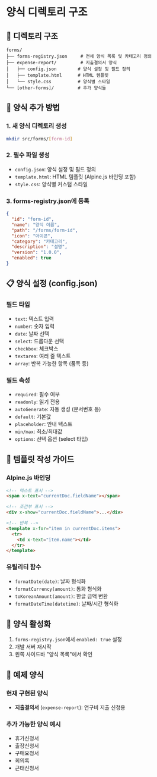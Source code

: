 # 양식 디렉토리 구조

## 📁 디렉토리 구조
```
forms/
├── forms-registry.json     # 전체 양식 목록 및 카테고리 정의
├── expense-report/         # 지출결의서 양식
│   ├── config.json        # 양식 설정 및 필드 정의
│   ├── template.html      # HTML 템플릿
│   └── style.css          # 양식별 스타일
└── [other-forms]/         # 추가 양식들
```

## 🔧 양식 추가 방법

### 1. 새 양식 디렉토리 생성
```bash
mkdir src/forms/[form-id]
```

### 2. 필수 파일 생성
- `config.json`: 양식 설정 및 필드 정의
- `template.html`: HTML 템플릿 (Alpine.js 바인딩 포함)
- `style.css`: 양식별 커스텀 스타일

### 3. forms-registry.json에 등록
```json
{
  "id": "form-id",
  "name": "양식 이름",
  "path": "/forms/form-id",
  "icon": "아이콘",
  "category": "카테고리",
  "description": "설명",
  "version": "1.0.0",
  "enabled": true
}
```

## 📋 양식 설정 (config.json)

### 필드 타입
- `text`: 텍스트 입력
- `number`: 숫자 입력
- `date`: 날짜 선택
- `select`: 드롭다운 선택
- `checkbox`: 체크박스
- `textarea`: 여러 줄 텍스트
- `array`: 반복 가능한 항목 (품목 등)

### 필드 속성
- `required`: 필수 여부
- `readonly`: 읽기 전용
- `autoGenerate`: 자동 생성 (문서번호 등)
- `default`: 기본값
- `placeholder`: 안내 텍스트
- `min/max`: 최소/최대값
- `options`: 선택 옵션 (select 타입)

## 🎨 템플릿 작성 가이드

### Alpine.js 바인딩
```html
<!-- 텍스트 표시 -->
<span x-text="currentDoc.fieldName"></span>

<!-- 조건부 표시 -->
<div x-show="currentDoc.fieldName">...</div>

<!-- 반복 -->
<template x-for="item in currentDoc.items">
  <tr>
    <td x-text="item.name"></td>
  </tr>
</template>
```

### 유틸리티 함수
- `formatDate(date)`: 날짜 형식화
- `formatCurrency(amount)`: 통화 형식화
- `toKoreanAmount(amount)`: 한글 금액 변환
- `formatDateTime(datetime)`: 날짜/시간 형식화

## 🚀 양식 활성화

1. `forms-registry.json`에서 `enabled: true` 설정
2. 개발 서버 재시작
3. 왼쪽 사이드바 "양식 목록"에서 확인

## 📝 예제 양식

### 현재 구현된 양식
- **지출결의서** (`expense-report`): 연구비 지출 신청용

### 추가 가능한 양식 예시
- 휴가신청서
- 출장신청서
- 구매요청서
- 회의록
- 근태신청서